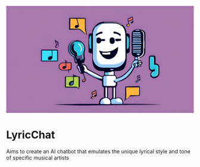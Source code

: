 ![Alt text](data/friendly_chatbot.jpg)

# LyricChat
Aims to create an AI chatbot that emulates the unique lyrical style and tone of specific musical artists
